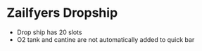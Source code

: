 # Zailfyers Dropship
* Drop ship has 20 slots
* O2 tank and cantine are not automatically added to quick bar
